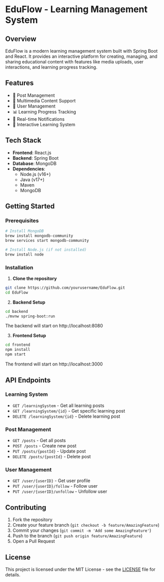 # EduFlow - Learning Management System

## Overview
EduFlow is a modern learning management system built with Spring Boot and React. It provides an interactive platform for creating, managing, and sharing educational content with features like media uploads, user interactions, and learning progress tracking.

## Features
- 📝 Post Management
- 🎥 Multimedia Content Support
- 👥 User Management
- 📊 Learning Progress Tracking
- 🔔 Real-time Notifications
- 🎯 Interactive Learning System

## Tech Stack
- **Frontend**: React.js
- **Backend**: Spring Boot
- **Database**: MongoDB
- **Dependencies**:
  - Node.js (v16+)
  - Java (v17+)
  - Maven
  - MongoDB

## Getting Started

### Prerequisites
```bash
# Install MongoDB
brew install mongodb-community
brew services start mongodb-community

# Install Node.js (if not installed)
brew install node
```

### Installation

1. **Clone the repository**
```bash
git clone https://github.com/yourusername/EduFlow.git
cd EduFlow
```

2. **Backend Setup**
```bash
cd backend
./mvnw spring-boot:run
```
The backend will start on http://localhost:8080

3. **Frontend Setup**
```bash
cd frontend
npm install
npm start
```
The frontend will start on http://localhost:3000

## API Endpoints

### Learning System
- `GET /learningSystem` - Get all learning posts
- `GET /learningSystem/{id}` - Get specific learning post
- `DELETE /learningSystem/{id}` - Delete learning post

### Post Management
- `GET /posts` - Get all posts
- `POST /posts` - Create new post
- `PUT /posts/{postId}` - Update post
- `DELETE /posts/{postId}` - Delete post

### User Management
- `GET /user/{userID}` - Get user profile
- `PUT /user/{userID}/follow` - Follow user
- `PUT /user/{userID}/unfollow` - Unfollow user

## Contributing
1. Fork the repository
2. Create your feature branch (`git checkout -b feature/AmazingFeature`)
3. Commit your changes (`git commit -m 'Add some AmazingFeature'`)
4. Push to the branch (`git push origin feature/AmazingFeature`)
5. Open a Pull Request

## License
This project is licensed under the MIT License - see the [LICENSE](LICENSE) file for details.